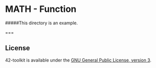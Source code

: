 MATH - Function
=======


#####This directory is an example.

===
## License

42-toolkit is available under the [GNU General Public License, version 3](LICENSE).
